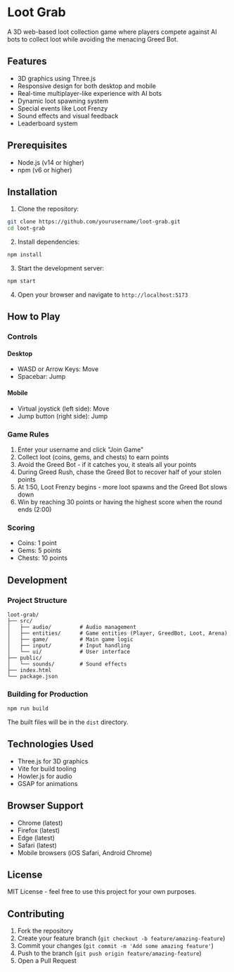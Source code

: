 # Loot Grab

A 3D web-based loot collection game where players compete against AI bots to collect loot while avoiding the menacing Greed Bot.

## Features

- 3D graphics using Three.js
- Responsive design for both desktop and mobile
- Real-time multiplayer-like experience with AI bots
- Dynamic loot spawning system
- Special events like Loot Frenzy
- Sound effects and visual feedback
- Leaderboard system

## Prerequisites

- Node.js (v14 or higher)
- npm (v6 or higher)

## Installation

1. Clone the repository:
```bash
git clone https://github.com/yourusername/loot-grab.git
cd loot-grab
```

2. Install dependencies:
```bash
npm install
```

3. Start the development server:
```bash
npm start
```

4. Open your browser and navigate to `http://localhost:5173`

## How to Play

### Controls

#### Desktop
- WASD or Arrow Keys: Move
- Spacebar: Jump

#### Mobile
- Virtual joystick (left side): Move
- Jump button (right side): Jump

### Game Rules

1. Enter your username and click "Join Game"
2. Collect loot (coins, gems, and chests) to earn points
3. Avoid the Greed Bot - if it catches you, it steals all your points
4. During Greed Rush, chase the Greed Bot to recover half of your stolen points
5. At 1:50, Loot Frenzy begins - more loot spawns and the Greed Bot slows down
6. Win by reaching 30 points or having the highest score when the round ends (2:00)

### Scoring

- Coins: 1 point
- Gems: 5 points
- Chests: 10 points

## Development

### Project Structure

```
loot-grab/
├── src/
│   ├── audio/         # Audio management
│   ├── entities/      # Game entities (Player, GreedBot, Loot, Arena)
│   ├── game/          # Main game logic
│   ├── input/         # Input handling
│   └── ui/            # User interface
├── public/
│   └── sounds/        # Sound effects
├── index.html
└── package.json
```

### Building for Production

```bash
npm run build
```

The built files will be in the `dist` directory.

## Technologies Used

- Three.js for 3D graphics
- Vite for build tooling
- Howler.js for audio
- GSAP for animations

## Browser Support

- Chrome (latest)
- Firefox (latest)
- Edge (latest)
- Safari (latest)
- Mobile browsers (iOS Safari, Android Chrome)

## License

MIT License - feel free to use this project for your own purposes.

## Contributing

1. Fork the repository
2. Create your feature branch (`git checkout -b feature/amazing-feature`)
3. Commit your changes (`git commit -m 'Add some amazing feature'`)
4. Push to the branch (`git push origin feature/amazing-feature`)
5. Open a Pull Request 